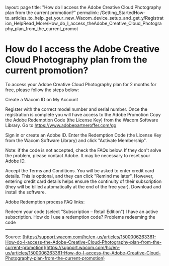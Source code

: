 layout: page
title: "How do I access the Adobe Creative Cloud Photography plan from the current promotion?"
permalink: /Getting_StartedHow-to_articles_to_help_get_your_new_Wacom_device_setup_and_get_y/Registration_HelpRead_More/How_do_I_access_theAdobe_Creative_Cloud_Photography_plan_from_the_current_promot

# How do I access the Adobe Creative Cloud Photography plan from the current promotion?

To access your Adobe Creative Cloud Photography plan for 2 months for free, please follow the steps below: 

Create a Wacom ID on My Account

Register with the correct model number and serial number.
Once the registration is complete you will have access to the Adobe Promotion
Copy the Adobe Redemption Code (the License Key) from the Wacom Software Library.
Go to https://www.adobepartneroffer.com/go

Sign in or create an Adobe ID.
Enter the Redemption Code (the License Key from the Wacom Software Library) and click "Activate Membership". 
  
Note: if the code is not accepted, check the FAQs below. If they don't solve the problem, please contact Adobe. It may be necessary to reset your Adobe ID.
 
Accept the Terms and Conditions.
You will be asked to enter credit card details. This is optional, and they can click "Remind me later". However, entering credit card details helps ensure the continuity of their subscription (they will be billed automatically at the end of the free year).
Download and install the software.



Adobe Redemption process FAQ links: 

Redeem your code (select "Subscription – Retail Edition")
I have an active subscription. How do I use a redemption code?
Problems redeeming the code

---
Source: [https://support.wacom.com/hc/en-us/articles/1500006263361-How-do-I-access-the-Adobe-Creative-Cloud-Photography-plan-from-the-current-promotion](https://support.wacom.com/hc/en-us/articles/1500006263361-How-do-I-access-the-Adobe-Creative-Cloud-Photography-plan-from-the-current-promotion)
